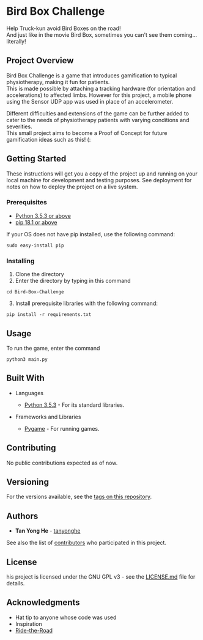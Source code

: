 # Bird Box Challenge  

Help Truck-kun avoid Bird Boxes on the road!  
And just like in the movie Bird Box, sometimes you can't see them coming... literally!  

## Project Overview
Bird Box Challenge is a game that introduces gamification to typical physiotherapy, making it fun for patients.  
This is made possible by attaching a tracking hardware (for orientation and accelerations) to affected limbs.
However for this project, a mobile phone using the Sensor UDP app was used in place of an accelerometer.  

Different difficulties and extensions of the game can be further added to cater to the needs of physiotherapy patients with varying conditions and severities.  
This small project aims to become a Proof of Concept for future gamification ideas such as this! (:  


## Getting Started

These instructions will get you a copy of the project up and running on your local machine for development and testing purposes. See deployment for notes on how to deploy the project on a live system.

### Prerequisites

* [Python 3.5.3 or above](https://www.python.org/)
* [pip 18.1 or above](https://pypi.org/project/pip/)

If your OS does not have pip installed, use the following command:

```
sudo easy-install pip
```


### Installing

1. Clone the directory
2. Enter the directory by typing in this command

```
cd Bird-Box-Challenge
```

3. Install prerequisite libraries with the following command:

```
pip install -r requirements.txt
```

## Usage

To run the game, enter the command
```
python3 main.py
```


## Built With

* Languages
    * [Python 3.5.3](https://www.python.org/) - For its standard libraries.

* Frameworks and Libraries
    * [Pygame](https://www.pygame.org/news) - For running games.


## Contributing

No public contributions expected as of now.

## Versioning

For the versions available, see the [tags on this repository](https://github.com/tanyonghe/Bird-Box-Challenge/tags). 

## Authors

* **Tan Yong He** - [tanyonghe](https://github.com/tanyonghe)

See also the list of [contributors](https://github.com/tanyonghe/Bird-Box-Challenge/contributors) who participated in this project.

## License

his project is licensed under the GNU GPL v3 - see the [LICENSE.md](LICENSE.md) file for details.

## Acknowledgments

* Hat tip to anyone whose code was used
* Inspiration
* [Ride-the-Road](https://github.com/SundeepChand/Ride-the-Road)
